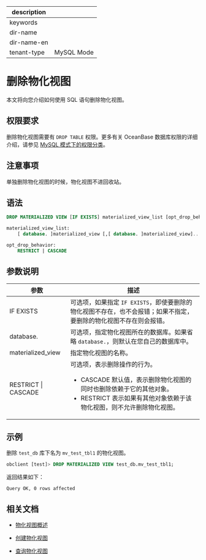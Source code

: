 |description||
|---|---|
|keywords||
|dir-name||
|dir-name-en||
|tenant-type|MySQL Mode|

# 删除物化视图

本文将向您介绍如何使用 SQL 语句删除物化视图。

## 权限要求

删除物化视图需要有 `DROP TABLE` 权限。更多有关 OceanBase 数据库权限的详细介绍，请参见 [MySQL 模式下的权限分类](../../../../../../600.manage/500.security-and-permissions/300.access-control/200.user-and-permission/200.permission-of-mysql-mode/100.permission-classification-of-mysql.md)。

## 注意事项

单独删除物化视图的时候，物化视图不进回收站。

## 语法

```sql
DROP MATERIALIZED VIEW [IF EXISTS] materialized_view_list [opt_drop_behavior];

materialized_view_list:
    [ database. ]materialized_view [,[ database. ]materialized_view]...

opt_drop_behavior:
    RESTRICT | CASCADE
```

## 参数说明

|       **参数**    |       **描述**           |
|-------------------|--------------------------|
| IF EXISTS         | 可选项，如果指定 `IF EXISTS`，即使要删除的物化视图不存在，也不会报错；如果不指定，要删除的物化视图不存在则会报错。 |
| database.         | 可选项，指定物化视图所在的数据库。如果省略 `database.`，则默认在您自己的数据库中。|
| materialized_view | 指定物化视图的名称。|
| RESTRICT \| CASCADE | 可选项，表示删除操作的行为。<ul><li>CASCADE 默认值，表示删除物化视图的同时也删除依赖于它的其他对象。</li><li>RESTRICT 表示如果有其他对象依赖于该物化视图，则不允许删除物化视图。</li></ul>|

## 示例

删除 `test_db` 库下名为 `mv_test_tbl1` 的物化视图。

```sql
obclient [test]> DROP MATERIALIZED VIEW test_db.mv_test_tbl1;
```

返回结果如下：

```shell
Query OK, 0 rows affected
```

## 相关文档

* [物化视图概述](100.materialized-views-overview-of-mysql-mode.md)

* [创建物化视图](200.create-materialized-views-of-mysql-mode.md)

* [查询物化视图](300.view-materialized-views-of-mysql-mode.md)
